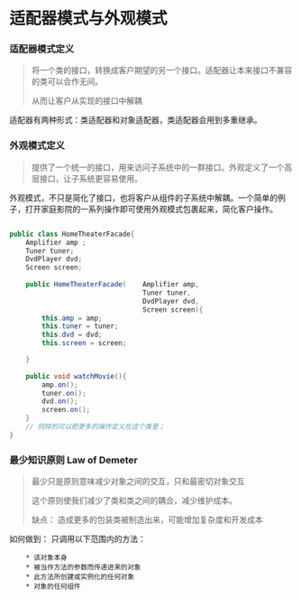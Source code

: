 适配器模式与外观模式
===


### 适配器模式定义
> 将一个类的接口，转换成客户期望的另一个接口。适配器让本来接口不兼容的类可以合作无间。
> 
> 从而让客户从实现的接口中解耦
>


适配器有两种形式：类适配器和对象适配器，类适配器会用到多重继承。

### 外观模式定义
> 提供了一个统一的接口，用来访问子系统中的一群接口。外观定义了一个高层接口，让子系统更容易使用。
>

外观模式，不只是简化了接口，也将客户从组件的子系统中解耦。一个简单的例子，打开家庭影院的一系列操作即可使用外观模式包裹起来，简化客户操作。

```java

public class HomeTheaterFacade{
    Amplifier amp ;
    Tuner tuner;
    DvdPlayer dvd;
    Screen screen;
    
    public HomeTheaterFacade(    Amplifier amp,
                                 Tuner tuner,
                                 DvdPlayer dvd,
                                 Screen screen){
        this.amp = amp;
        this.tuner = tuner;
        this.dvd = dvd;
        this.screen = screen;

    }
    
    public void watchMovie(){
        amp.on();
        tuner.on();
        dvd.on();
        screen.on();
    }
    // 同样的可以把更多的操作定义在这个类里；
}
```

### 最少知识原则  Law of Demeter
> 最少只是原则意味减少对象之间的交互，只和最密切对象交互
>
>这个原则使我们减少了类和类之间的耦合，减少维护成本。
>
>缺点： 造成更多的包装类被制造出来，可能增加复杂度和开发成本



如何做到：
    只调用以下范围内的方法：
        
        * 该对象本身
        * 被当作方法的参数而传递进来的对象
        * 此方法所创建或实例化的任何对象
        * 对象的任何组件
               
